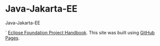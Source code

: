 # Java-Jakarta-EE
Java-Jakarta-EE

` [Eclipse Foundation Project Handbook](https://www.eclipse.org/projects/handbook/#resources-commit).
This site was built using [GitHub Pages](https://pages.github.com/).
